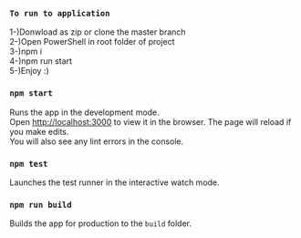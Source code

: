 ### `To run to application`

1-)Donwload as zip or clone the master branch<br />
2-)Open PowerShell in root folder of project<br />
3-)npm i<br />
4-)npm run start<br />
5-)Enjoy :)

### `npm start`

Runs the app in the development mode.<br />
Open [http://localhost:3000](http://localhost:3000) to view it in the browser.
The page will reload if you make edits.<br />
You will also see any lint errors in the console.

### `npm test`

Launches the test runner in the interactive watch mode.<br />

### `npm run build`

Builds the app for production to the `build` folder.<br />
